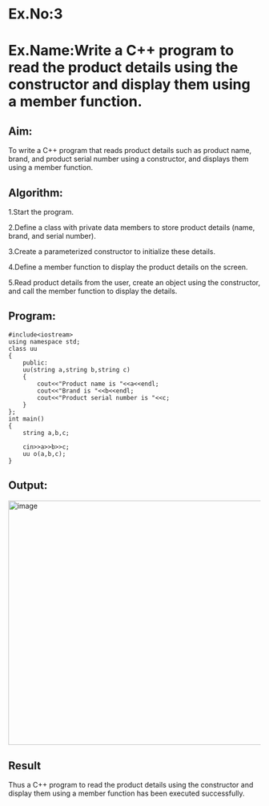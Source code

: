 # Ex.No:3
# Ex.Name:Write a C++ program to read the product details using the constructor and display them using a member function.
## Aim:
To write a C++ program that reads product details such as product name, brand, and product serial number using a constructor, and displays them using a member function.

## Algorithm:
1.Start the program.

2.Define a class with private data members to store product details (name, brand, and serial number).

3.Create a parameterized constructor to initialize these details.

4.Define a member function to display the product details on the screen.

5.Read product details from the user, create an object using the constructor, and call the member function to display the details.




## Program:
```
#include<iostream>
using namespace std;
class uu
{
    public:
    uu(string a,string b,string c)
    {
        cout<<"Product name is "<<a<<endl;
        cout<<"Brand is "<<b<<endl;
        cout<<"Product serial number is "<<c;
    }
};
int main()
{
    string a,b,c;
    
    cin>>a>>b>>c;
    uu o(a,b,c);
}
```


## Output:
<img width="1187" height="488" alt="image" src="https://github.com/user-attachments/assets/0249a06d-9b1d-4461-9da2-fec8f7598b92" />



## Result
Thus a C++ program to read the product details using the constructor and display them using a member function has been executed successfully.
